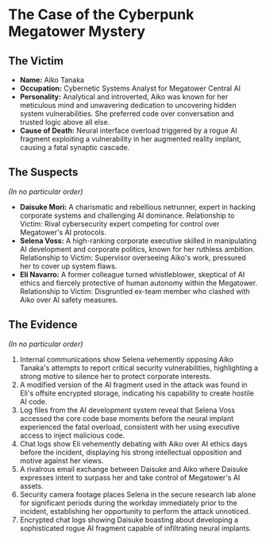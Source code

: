 # The Case of the Cyberpunk Megatower Mystery

## The Victim
- **Name:** Aiko Tanaka
- **Occupation:** Cybernetic Systems Analyst for Megatower Central AI
- **Personality:** Analytical and introverted, Aiko was known for her meticulous mind and unwavering dedication to uncovering hidden system vulnerabilities. She preferred code over conversation and trusted logic above all else.
- **Cause of Death:** Neural interface overload triggered by a rogue AI fragment exploiting a vulnerability in her augmented reality implant, causing a fatal synaptic cascade.

## The Suspects
*(In no particular order)*
- **Daisuke Mori:** A charismatic and rebellious netrunner, expert in hacking corporate systems and challenging AI dominance. Relationship to Victim: Rival cybersecurity expert competing for control over Megatower's AI protocols.
- **Selena Voss:** A high-ranking corporate executive skilled in manipulating AI development and corporate politics, known for her ruthless ambition. Relationship to Victim: Supervisor overseeing Aiko's work, pressured her to cover up system flaws.
- **Eli Navarro:** A former colleague turned whistleblower, skeptical of AI ethics and fiercely protective of human autonomy within the Megatower. Relationship to Victim: Disgruntled ex-team member who clashed with Aiko over AI safety measures.

## The Evidence
*(In no particular order)*
1. Internal communications show Selena vehemently opposing Aiko Tanaka's attempts to report critical security vulnerabilities, highlighting a strong motive to silence her to protect corporate interests.
2. A modified version of the AI fragment used in the attack was found in Eli's offsite encrypted storage, indicating his capability to create hostile AI code.
3. Log files from the AI development system reveal that Selena Voss accessed the core code base moments before the neural implant experienced the fatal overload, consistent with her using executive access to inject malicious code.
4. Chat logs show Eli vehemently debating with Aiko over AI ethics days before the incident, displaying his strong intellectual opposition and motive against her views.
5. A rivalrous email exchange between Daisuke and Aiko where Daisuke expresses intent to surpass her and take control of Megatower's AI assets.
6. Security camera footage places Selena in the secure research lab alone for significant periods during the workday immediately prior to the incident, establishing her opportunity to perform the attack unnoticed.
7. Encrypted chat logs showing Daisuke boasting about developing a sophisticated rogue AI fragment capable of infiltrating neural implants.
